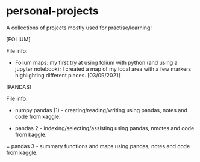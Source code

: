 # personal-projects
A collections of projects mostly used for practise/learning! 

[FOLIUM]

File info:
- Folium maps: my first try at using folium with python (and using a jupyter notebook); I created a map of my local area with a few markers highlighting different places. [03/09/2021]


[PANDAS]

File info:
- numpy pandas (1) - creating/reading/writing using pandas, notes and code from kaggle.

- pandas 2 - indexing/selecting/assisting using pandas, nmotes and code from kaggle.

= pandas 3 - summary functions and maps using pandas, notes and code from kaggle.
